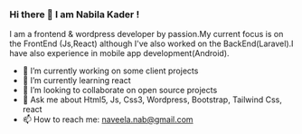 ### Hi there 👋 I am Nabila Kader !
I am a  frontend & wordpress developer by passion.My current focus is on the FrontEnd (Js,React) although I've also worked on the BackEnd(Laravel).I have also experience in mobile app development(Android).

- 🔭 I’m currently working on some client projects
- 🌱 I’m currently learning react
- 👯 I’m looking to collaborate on open source projects
- 💬 Ask me about Html5, Js, Css3, Wordpress, Bootstrap, Tailwind Css, react 
- 📫 How to reach me: naveela.nab@gmail.com 

    
